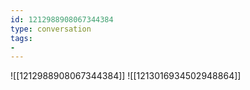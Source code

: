 ```yaml
---
id: 1212988908067344384
type: conversation
tags:
- 
---
```

![[1212988908067344384]]
![[1213016934502948864]]

